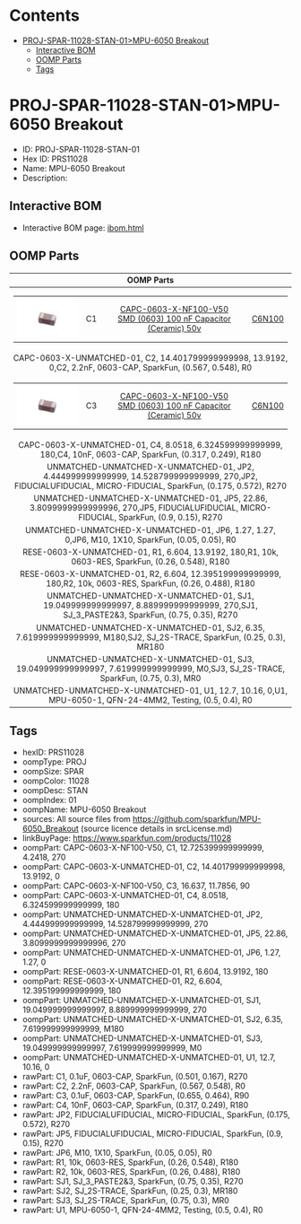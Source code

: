 



Contents
========

* [PROJ-SPAR-11028-STAN-01>MPU-6050 Breakout](#proj-spar-11028-stan-01mpu-6050-breakout)
	* [Interactive BOM](#interactive-bom)
	* [OOMP Parts](#oomp-parts)
	* [Tags](#tags)

# PROJ-SPAR-11028-STAN-01>MPU-6050 Breakout

- ID: PROJ-SPAR-11028-STAN-01
- Hex ID: PRS11028
- Name: MPU-6050 Breakout
- Description: 

## Interactive BOM

- Interactive BOM page: [ibom.html](kicad/bom/ibom.html)

## OOMP Parts
  

|OOMP Parts|
| :---: |
|<table><tr><td>![CAPC-0603-X-NF100-V50](https://raw.githubusercontent.com/oomlout/oomlout_OOMP_parts/main/CAPC-0603-X-NF100-V50/image_140.jpg)</td><td> C1</td><td>[CAPC-0603-X-NF100-V50<br>SMD (0603) 100 nF Capacitor (Ceramic) 50v](https://github.com/oomlout/oomlout_OOMP_parts/tree/main/CAPC-0603-X-NF100-V50/)</td><td>[C6N100](https://github.com/oomlout/oomlout_OOMP_parts/tree/main/CAPC-0603-X-NF100-V50/)</td></tr></table>|
|CAPC-0603-X-UNMATCHED-01, C2, 14.401799999999998, 13.9192, 0,C2, 2.2nF, 0603-CAP, SparkFun, (0.567, 0.548), R0|
|<table><tr><td>![CAPC-0603-X-NF100-V50](https://raw.githubusercontent.com/oomlout/oomlout_OOMP_parts/main/CAPC-0603-X-NF100-V50/image_140.jpg)</td><td> C3</td><td>[CAPC-0603-X-NF100-V50<br>SMD (0603) 100 nF Capacitor (Ceramic) 50v](https://github.com/oomlout/oomlout_OOMP_parts/tree/main/CAPC-0603-X-NF100-V50/)</td><td>[C6N100](https://github.com/oomlout/oomlout_OOMP_parts/tree/main/CAPC-0603-X-NF100-V50/)</td></tr></table>|
|CAPC-0603-X-UNMATCHED-01, C4, 8.0518, 6.324599999999999, 180,C4, 10nF, 0603-CAP, SparkFun, (0.317, 0.249), R180|
|UNMATCHED-UNMATCHED-X-UNMATCHED-01, JP2, 4.444999999999999, 14.528799999999999, 270,JP2, FIDUCIALUFIDUCIAL, MICRO-FIDUCIAL, SparkFun, (0.175, 0.572), R270|
|UNMATCHED-UNMATCHED-X-UNMATCHED-01, JP5, 22.86, 3.8099999999999996, 270,JP5, FIDUCIALUFIDUCIAL, MICRO-FIDUCIAL, SparkFun, (0.9, 0.15), R270|
|UNMATCHED-UNMATCHED-X-UNMATCHED-01, JP6, 1.27, 1.27, 0,JP6, M10, 1X10, SparkFun, (0.05, 0.05), R0|
|RESE-0603-X-UNMATCHED-01, R1, 6.604, 13.9192, 180,R1, 10k, 0603-RES, SparkFun, (0.26, 0.548), R180|
|RESE-0603-X-UNMATCHED-01, R2, 6.604, 12.395199999999999, 180,R2, 10k, 0603-RES, SparkFun, (0.26, 0.488), R180|
|UNMATCHED-UNMATCHED-X-UNMATCHED-01, SJ1, 19.049999999999997, 8.889999999999999, 270,SJ1, SJ_3_PASTE2&3, SparkFun, (0.75, 0.35), R270|
|UNMATCHED-UNMATCHED-X-UNMATCHED-01, SJ2, 6.35, 7.619999999999999, M180,SJ2, SJ_2S-TRACE, SparkFun, (0.25, 0.3), MR180|
|UNMATCHED-UNMATCHED-X-UNMATCHED-01, SJ3, 19.049999999999997, 7.619999999999999, M0,SJ3, SJ_2S-TRACE, SparkFun, (0.75, 0.3), MR0|
|UNMATCHED-UNMATCHED-X-UNMATCHED-01, U1, 12.7, 10.16, 0,U1, MPU-6050-1, QFN-24-4MM2, Testing, (0.5, 0.4), R0|

## Tags

- hexID: PRS11028
- oompType: PROJ
- oompSize: SPAR
- oompColor: 11028
- oompDesc: STAN
- oompIndex: 01
- oompName: MPU-6050 Breakout
- sources: All source files from https://github.com/sparkfun/MPU-6050_Breakout (source licence details in srcLicense.md)
- linkBuyPage: https://www.sparkfun.com/products/11028
- oompPart: CAPC-0603-X-NF100-V50, C1, 12.725399999999999, 4.2418, 270
- oompPart: CAPC-0603-X-UNMATCHED-01, C2, 14.401799999999998, 13.9192, 0
- oompPart: CAPC-0603-X-NF100-V50, C3, 16.637, 11.7856, 90
- oompPart: CAPC-0603-X-UNMATCHED-01, C4, 8.0518, 6.324599999999999, 180
- oompPart: UNMATCHED-UNMATCHED-X-UNMATCHED-01, JP2, 4.444999999999999, 14.528799999999999, 270
- oompPart: UNMATCHED-UNMATCHED-X-UNMATCHED-01, JP5, 22.86, 3.8099999999999996, 270
- oompPart: UNMATCHED-UNMATCHED-X-UNMATCHED-01, JP6, 1.27, 1.27, 0
- oompPart: RESE-0603-X-UNMATCHED-01, R1, 6.604, 13.9192, 180
- oompPart: RESE-0603-X-UNMATCHED-01, R2, 6.604, 12.395199999999999, 180
- oompPart: UNMATCHED-UNMATCHED-X-UNMATCHED-01, SJ1, 19.049999999999997, 8.889999999999999, 270
- oompPart: UNMATCHED-UNMATCHED-X-UNMATCHED-01, SJ2, 6.35, 7.619999999999999, M180
- oompPart: UNMATCHED-UNMATCHED-X-UNMATCHED-01, SJ3, 19.049999999999997, 7.619999999999999, M0
- oompPart: UNMATCHED-UNMATCHED-X-UNMATCHED-01, U1, 12.7, 10.16, 0
- rawPart: C1, 0.1uF, 0603-CAP, SparkFun, (0.501, 0.167), R270
- rawPart: C2, 2.2nF, 0603-CAP, SparkFun, (0.567, 0.548), R0
- rawPart: C3, 0.1uF, 0603-CAP, SparkFun, (0.655, 0.464), R90
- rawPart: C4, 10nF, 0603-CAP, SparkFun, (0.317, 0.249), R180
- rawPart: JP2, FIDUCIALUFIDUCIAL, MICRO-FIDUCIAL, SparkFun, (0.175, 0.572), R270
- rawPart: JP5, FIDUCIALUFIDUCIAL, MICRO-FIDUCIAL, SparkFun, (0.9, 0.15), R270
- rawPart: JP6, M10, 1X10, SparkFun, (0.05, 0.05), R0
- rawPart: R1, 10k, 0603-RES, SparkFun, (0.26, 0.548), R180
- rawPart: R2, 10k, 0603-RES, SparkFun, (0.26, 0.488), R180
- rawPart: SJ1, SJ_3_PASTE2&3, SparkFun, (0.75, 0.35), R270
- rawPart: SJ2, SJ_2S-TRACE, SparkFun, (0.25, 0.3), MR180
- rawPart: SJ3, SJ_2S-TRACE, SparkFun, (0.75, 0.3), MR0
- rawPart: U1, MPU-6050-1, QFN-24-4MM2, Testing, (0.5, 0.4), R0
